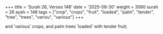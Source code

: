 +++
title = 'Surah 26, Verses 148'
date = '2025-08-30'
weight = 3080
surah = 26
ayah = 148
tags = ["crop", "crops", "fruit", "loaded", "palm", "tender", "tree", "trees", "variou", "various"]
+++

and ˹various˺ crops, and palm trees ˹loaded˺ with tender fruit;